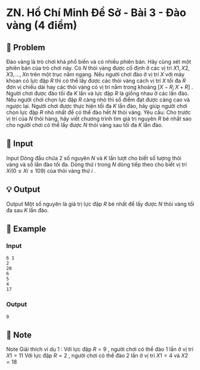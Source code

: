 # ZN. Hồ Chí Minh Đề Sở - Bài 3 - Đào vàng (4 điểm)

## 📖 Problem

Đào vàng là trò chơi khá phổ biến và có nhiều phiên bản. Hãy cùng xét một phiên bản của trò chơi này. Có
$N$
thỏi vàng được cố định ở các vị trí
$X1,X2,X3, ...,Xn$
trên một trục nằm ngang. Nếu người chơi đào ở vị trí
$X$
với máy khoan có lực đập
$R$
thì có thể lấy được các thỏi vàng cách vị trí
$X$
tối đa
$R$
đơn vị chiều dài hay các thỏi vàng có vị trí nằm trong khoảng
$[X-R;X+R]$
. Người chơi được đào tối đa
$K$
lần và lực đập
$R$
là giống nhau ở các lần đào. Nếu người chơi chọn lực đập
$R$
càng nhỏ thì số điểm đạt được càng cao và ngược lại. Người chơi được thực hiện tối đa
$K$
lần đào, hãy giúp người chơi chọn lực đập
$R$
nhỏ nhất để có thể đào hết
$N$
thỏi vàng.
Yêu cầu:
Cho trước vị trí của
$N$
thỏi hàng, hãy viết chương trình tìm giá trị nguyên
$R$
bé nhất sao cho người chơi có thể lấy được
$N$
thỏi vàng sau tối đa
$K$
lần đào.


## 🧩 Input

Input
Dòng đầu chứa 2 số nguyên
$N$
và
$K$
lần lượt cho biết số lượng thỏi vàng và số lần đào tối đa. Dòng thứ
$i$
trong
$N$
dòng tiếp theo cho biết vị trí
$Xi(0 ≤Xi≤ 109)$
của thỏi vàng thứ
$i$
.


## 💡 Output

Output
Một số nguyên là giá trị lực đập
$R$
bé nhất để lấy được
$N$
thỏi vàng tối đa sau
$K$
lần đào.


## 🧠 Example

### Input

```text
6 1
2
20
6
5
4
17
```

### Output

```text
9
```



## 📝 Note

Note
Giải thích ví dụ
$1$
:
Với lực đập
$R= 9$
, người chơi có thể đào
$1$
lần ở vị trí
$X1= 11$
Với lực đập
$R= 2$
, người chơi có thể đào
$2$
lần ở vị trí
$X1= 4$
và
$X2= 18$

